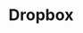 ---
description: "Dropbox description"
draft: true
layout: "dropbox"
resources:
  - src: "assets/cover.jpg"
    title: "Cover for Dropbox"
  - src: "assets/video-1/video-1-poster.jpg"
    title: "Video poster for Dropbox TVC 1"
  - src: "assets/video-2/video-2-poster.jpg"
    title: "Video poster for Dropbox TVC 2"
title: "Dropbox"
weight: 7
---